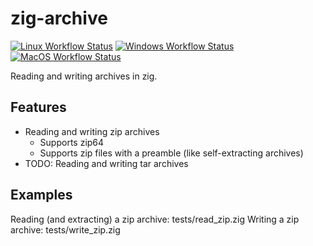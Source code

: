 
# zig-archive

[![Linux Workflow Status](https://img.shields.io/github/workflow/status/truemedian/zig-archive/Linux?label=Linux&style=for-the-badge)](https://github.com/truemedian/zig-archive/actions/workflows/linux.yml)
[![Windows Workflow Status](https://img.shields.io/github/workflow/status/truemedian/zig-archive/Windows?label=Windows&style=for-the-badge)](https://github.com/truemedian/zig-archive/actions/workflows/windows.yml)
[![MacOS Workflow Status](https://img.shields.io/github/workflow/status/truemedian/zig-archive/MacOS?label=MacOS&style=for-the-badge)](https://github.com/truemedian/zig-archive/actions/workflows/macos.yml)

Reading and writing archives in zig.

## Features

- Reading and writing zip archives
  - Supports zip64
  - Supports zip files with a preamble (like self-extracting archives)
- TODO: Reading and writing tar archives

## Examples

Reading (and extracting) a zip archive: tests/read_zip.zig
Writing a zip archive: tests/write_zip.zig
